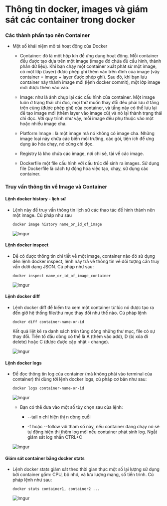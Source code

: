 # Thông tin docker, images và giám sát các container trong docker

### Các thành phần tạo nên Container

- Một số khái niệm mô tả hoạt động của Docker

    - Container: đó là một hộp kín để ứng dụng hoạt động. Mỗi container đều được tạo dựa trên một image (image đó chứa đủ cấu hình, thành phần dữ liệu). Khi bạn chạy một container xuất phát sừ một image, có một lớp (layer) được phép ghi thêm vào trên đỉnh của image (vậy container = image + layer được phép ghi). Sau đó, khi bạn lưu container này thành image mới (lệnh docker commit), một lớp image mới được thêm vào vào.

    - Image: như là ảnh chụp lại các cấu hình của container. Một image luôn ở trạng thái chỉ đọc, mọi thứ muốn thay đổi đều phải lưu ở tầng trên cùng (được phép ghi) của container, và tầng này có thể lưu lại để tạo image mới (thêm layer vào image cũ) và nó lại thành trạng thái chỉ đọc. Với quy trình như vậy, mỗi image đều phụ thuộc vào một hoặc nhiều image cha.

    - Platform Image : là một image mà nó không có image cha. Những image loại này chứa các biến môi trường, các gói, tiện ích để ưng dụng ảo hóa chạy, nó cũng chỉ đọc.

    - Registry là kho chứa các image, nơi chi sẻ, tải về các image.

    - Dockerfile một file cấu hình với cấu trúc để sinh ra images. Sử dụng file Dockerfile là cách tự động hóa việc tạo, chạy, sử dụng các container.

### Truy vấn thông tin về Image và Container

#### Lệnh docker history - lịch sử

- Lệnh này để truy vấn thông tin lịch sử các thao tác để hình thành nên một image. Cú pháp như sau

    ` docker image history name_or_id_of_image `

    ![Imgur](https://imgur.com/QuAyK30.png)

#### Lệnh docker inspect
    
- Để có được thông tin chi tiết về một image, container nào đó sử dụng đến lệnh docker inspect, lệnh này trả về thông tin về đối tượng cần truy vấn dưới dạng JSON. Cú pháp như sau:

    ` docker inspect name_or_id_of_image_container `

    ![Imgur](https://imgur.com/kUJTLxa.png)

#### Lệnh docker diff

- Lệnh docker diff để kiểm tra xem một container từ lúc nó được tạo ra đến giờ hệ thống file/thư mục thay đổi như thế nào. Cú pháp lệnh

    ` docker diff container-name-or-id `

    Kết quả liệt kê ra danh sách trên từng dòng những thư mục, file có sự thay đổi. Tiền tố đầu dòng có thể là A (thêm vào add), D (bị xóa đi delete) hoặc C (được được cập nhật - change).

    ![Imgur](https://imgur.com/HvMA6mJ.png)

#### Lệnh docker logs

- Để đọc thông tin log của container (mà không phải vào terminal của container) thì dùng tới lệnh docker logs, cú pháp cơ bản như sau:

    ` docker logs container-name-or-id `

    ![Imgur](https://imgur.com/ZKNC6wV.png)

    - Bạn có thể đưa vào một số tùy chọn sau của lệnh:

        - --tail n chỉ hiện thị n dòng cuối

        - -f hoặc --follow với tham số này, nếu container đang chạy nó sẽ tự động hiện thị thêm log mới nếu container phát sinh log. Ngắt giám sát log nhấn CTRL+C

    ![Imgur](https://imgur.com/j9X6bPN.png)


#### Giám sát container bằng docker stats

- Lệnh docker stats giám sát theo thời gian thực một số lại lượng sử dụng bởi container gồm: CPU, bộ nhớ, và lưu lượng mạng, số tiến trình. Cú pháp lệnh như sau:

    ` docker stats container1, container2 ... `

    ![Imgur](https://imgur.com/fkI8Pow.png)



